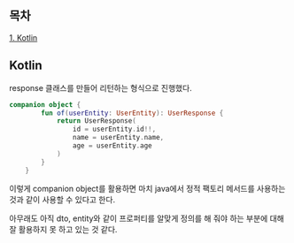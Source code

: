 ## 목차
[1. Kotlin](#kotlin)   

## Kotlin
response 클래스를 만들어 리턴하는 형식으로 진행했다.

```kotlin
companion object {
        fun of(userEntity: UserEntity): UserResponse {
            return UserResponse(
                id = userEntity.id!!,
                name = userEntity.name,
                age = userEntity.age
            )
        }
    }
```
이렇게 companion object를 활용하면 마치 java에서 정적 팩토리 메서드를 사용하는 것과 같이 사용할 수 있다고 한다.

아무래도 아직 dto, entity와 같이 프로퍼티를 알맞게 정의를 해 줘야 하는 부분에 대해 잘 활용하지 못 하고 있는 것 같다.